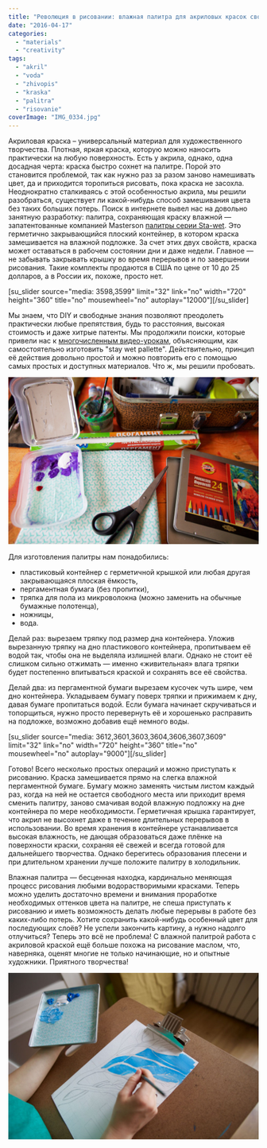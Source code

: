 ```yaml
---
title: "Революция в рисовании: влажная палитра для акриловых красок своими руками"
date: "2016-04-17"
categories: 
  - "materials"
  - "creativity"
tags: 
  - "akril"
  - "voda"
  - "zhivopis"
  - "kraska"
  - "palitra"
  - "risovanie"
coverImage: "IMG_0334.jpg"
---
```


Акриловая краска – универсальный материал для художественного творчества. Плотная, яркая краска, которую можно наносить практически на любую поверхность. Есть у акрила, однако, одна досадная черта: краска быстро сохнет на палитре. Порой это становится проблемой, так как нужно раз за разом заново намешивать цвет, да и приходится торопиться рисовать, пока краска не засохла. Неоднократно сталкиваясь с этой особенностью акрила, мы решили разобраться, существует ли какой-нибудь способ замешивания цвета без таких больших потерь. Поиск в интернете вывел нас на довольно занятную разработку: палитра, сохраняющая краску влажной — запатентованные компанией Masterson [палитры серии Sta-wet](http://www.mastersonart.com/products/premier.htm). Это герметично закрывающийся плоский контейнер, в котором краска замешивается на влажной подложке. За счет этих двух свойств, краска может оставаться в рабочем состоянии дни и даже недели. Главное — не забывать закрывать крышку во время перерывов и по завершении рисования. Такие комплекты продаются в США по цене от 10 до 25 долларов, а в России их, похоже, просто нет.

\[su\_slider source="media: 3598,3599" limit="32" link="no" width="720" height="360" title="no" mousewheel="no" autoplay="12000"\]\[/su\_slider\]

Мы знаем, что DIY и свободные знания позволяют преодолеть практически любые препятствия, будь то расстояния, высокая стоимость и даже хитрые патенты. Мы продолжили поиски, которые привели нас к [многочисленным видео-урокам](https://www.youtube.com/results?q=stay+wet+palette), объясняющим, как самостоятельно изготовить "stay wet pallette". Действительно, принцип её действия довольно простой и можно повторить его с помощью самых простых и доступных материалов. Что ж, мы решили пробовать.

![IMG_0283](images/IMG_0283-1600x1067.jpg)

Для изготовления палитры нам понадобились:

- пластиковый контейнер с герметичной крышкой или любая другая закрывающаяся плоская ёмкость,
- пергаментная бумага (без пропитки),
- тряпка для пола из микроволокна (можно заменить на обычные бумажные полотенца),
- ножницы,
- вода.

Делай раз: вырезаем тряпку под размер дна контейнера. Уложив вырезанную тряпку на дно пластикового контейнера, пропитываем её водой так, чтобы она не выделяла излишней влаги. Однако не стоит её слишком сильно отжимать — именно «живительная» влага тряпки будет постепенно впитываться краской и сохранять все её свойства.

Делай два: из пергаментной бумаги вырезаем кусочек чуть шире, чем дно контейнера. Укладываем бумагу поверх тряпки и прижимаем к дну, давая бумаге пропитаться водой. Если бумага начинает скручиваться и топорщиться, нужно просто перевернуть её и хорошенько расправить на подложке, возможно добавив ещё немного воды.

\[su\_slider source="media: 3612,3601,3603,3604,3606,3607,3609" limit="32" link="no" width="720" height="360" title="no" mousewheel="no" autoplay="9000"\]\[/su\_slider\]

Готово! Всего несколько простых операций и можно приступать к рисованию. Краска замешивается прямо на слегка влажной пергаментной бумаге. Бумагу можно заменять чистым листом каждый раз, когда на ней не остается свободного места или приходит время сменить палитру, заново смачивая водой влажную подложку на дне контейнера по мере необходимости. Герметичная крышка гарантирует, что акрил не высохнет даже в течение длительных перерывов в использовании. Во время хранения в контейнере устанавливается высокая влажность, не дающая образоваться даже плёнке на поверхности краски, сохраняя её свежей и всегда готовой для дальнейшего творчества. Однако берегитесь образования плесени и при длительном хранении лучше положите палитру в холодильник.

Влажная палитра — бесценная находка, кардинально меняющая процесс рисования любыми водорастворимыми красками. Теперь можно уделить достаточно времени и внимания проработке необходимых оттенков цвета на палитре, не спеша приступать к рисованию и иметь возможность делать любые перерывы в работе без каких-либо потерь. Хотите сохранить какой-нибудь особенный цвет для последующих слоёв? Не успели закончить картину, а нужно надолго отлучиться? Теперь это всё не проблема! С влажной палитрой работа с акриловой краской ещё больше похожа на рисование маслом, что, наверняка, оценят многие не только начинающие, но и опытные художники. Приятного творчества!

![IMG_0318](images/IMG_0318-1600x1067.jpg)
